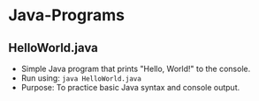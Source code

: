 # Java-Programs

## HelloWorld.java
- Simple Java program that prints "Hello, World!" to the console.
- Run using: `java HelloWorld.java`
- Purpose: To practice basic Java syntax and console output.
